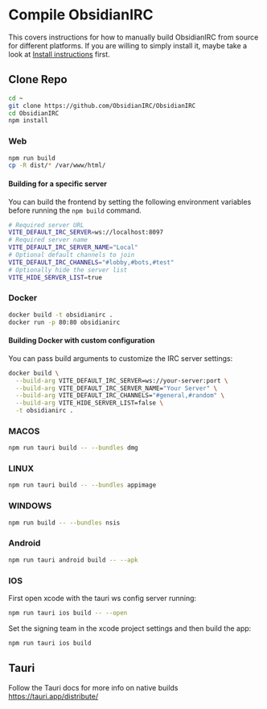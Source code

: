 # Compile ObsidianIRC
This covers instructions for how to manually build ObsidianIRC from source for different platforms. If you are willing
to simply install it, maybe take a look at [Install instructions](INSTALL.md) first.

## Clone Repo
```sh
cd ~
git clone https://github.com/ObsidianIRC/ObsidianIRC
cd ObsidianIRC
npm install
```

### Web
```sh
npm run build
cp -R dist/* /var/www/html/
```

#### Building for a specific server
You can build the frontend by setting the following environment variables before running the `npm build` command.
```sh
# Required server URL
VITE_DEFAULT_IRC_SERVER=ws://localhost:8097
# Required server name
VITE_DEFAULT_IRC_SERVER_NAME="Local"
# Optional default channels to join
VITE_DEFAULT_IRC_CHANNELS="#lobby,#bots,#test"
# Optionally hide the server list
VITE_HIDE_SERVER_LIST=true
```

### Docker
```sh
docker build -t obsidianirc .
docker run -p 80:80 obsidianirc
```

#### Building Docker with custom configuration
You can pass build arguments to customize the IRC server settings:
```sh
docker build \
  --build-arg VITE_DEFAULT_IRC_SERVER=ws://your-server:port \
  --build-arg VITE_DEFAULT_IRC_SERVER_NAME="Your Server" \
  --build-arg VITE_DEFAULT_IRC_CHANNELS="#general,#random" \
  --build-arg VITE_HIDE_SERVER_LIST=false \
  -t obsidianirc .
```

### MACOS
```sh
npm run tauri build -- --bundles dmg
```

### LINUX
```sh
npm run tauri build -- --bundles appimage
```

### WINDOWS
```sh
npm run build -- --bundles nsis
```

### Android
```sh
npm run tauri android build -- --apk
```

### IOS
First open xcode with the tauri ws config server running:
```sh
npm run tauri ios build -- --open
```

Set the signing team in the xcode project settings and then build the app:
```sh
npm run tauri ios build
```

## Tauri
Follow the Tauri docs for more info on native builds https://tauri.app/distribute/

